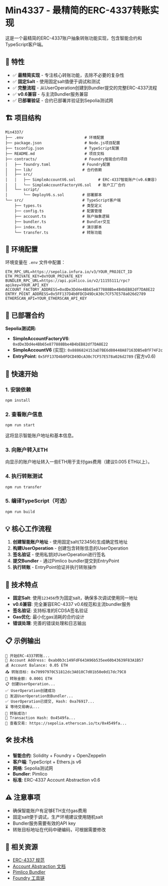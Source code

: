 # Min4337 - 最精简的ERC-4337转账实现

这是一个最精简的ERC-4337账户抽象转账功能实现，包含智能合约和TypeScript客户端。

## 🎯 特性

- ✅ **最精简实现** - 专注核心转账功能，去除不必要的复杂性
- ✅ **固定Salt** - 使用固定salt值便于调试和测试
- ✅ **完整流程** - 从UserOperation创建到Bundler提交的完整ERC-4337流程
- ✅ **v0.6兼容** - 与主流Bundler服务兼容
- ✅ **已部署验证** - 合约已部署并验证到Sepolia测试网

## 🏗️ 项目结构

```
Min4337/
├── .env                           # 环境配置
├── package.json                   # Node.js项目配置
├── tsconfig.json                  # TypeScript配置
├── README.md                      # 项目文档
├── contracts/                     # Foundry智能合约项目
│   ├── foundry.toml              # Foundry配置
│   ├── lib/                      # 合约依赖
│   ├── src/
│   │   ├── SimpleAccountV6.sol          # ERC-4337智能账户(v0.6兼容)
│   │   └── SimpleAccountFactoryV6.sol   # 账户工厂合约
│   └── script/
│       └── DeployV6.s.sol        # 部署脚本
└── src/                          # TypeScript客户端
    ├── types.ts                  # 类型定义
    ├── config.ts                 # 配置管理
    ├── account.ts                # 账户抽象逻辑
    ├── bundler.ts                # Bundler交互
    ├── index.ts                  # 演示脚本
    └── transfer.ts               # 转账功能
```

## 🔧 环境配置

环境变量在 `.env` 文件中配置：

```env
ETH_RPC_URL=https://sepolia.infura.io/v3/YOUR_PROJECT_ID
ETH_PRIVATE_KEY=0xYOUR_PRIVATE_KEY
BUNDLER_RPC_URL=https://api.pimlico.io/v2/11155111/rpc?apikey=YOUR_API_KEY
ACCOUNT_FACTORY_ADDRESS=0xdDe3Dd4e4Bb65e877888Bbe4B4bEB82df7DA8E22
ENTRY_POINT_ADDRESS=0x5FF137D4b0FDCD49DcA30c7CF57E578a026d2789
ETHERSCAN_API=YOUR_ETHERSCAN_API_KEY
```

## 📝 已部署合约

**Sepolia测试网:**
- **SimpleAccountFactoryV6**: `0xdDe3Dd4e4Bb65e877888Bbe4B4bEB82df7DA8E22`
- **SimpleAccountV6** (实现): `0x8886824153aD7BE6d80448A87163DB5eBfF74F2c`
- **EntryPoint**: `0x5FF137D4b0FDCD49DcA30c7CF57E578a026d2789` (官方v0.6)

## 🚀 快速开始

### 1. 安装依赖
```bash
npm install
```

### 2. 查看账户信息
```bash
npm run start
```
这将显示智能账户地址和基本信息。

### 3. 向账户转入ETH
向显示的账户地址转入一些ETH用于支付gas费用（建议0.005 ETH以上）。

### 4. 执行转账测试
```bash
npm run transfer
```

### 5. 编译TypeScript（可选）
```bash
npm run build
```

## 💡 核心工作流程

1. **创建智能账户地址** - 使用固定salt(123456)生成确定性地址
2. **构建UserOperation** - 创建包含转账信息的UserOperation
3. **签名验证** - 使用私钥对UserOperation进行签名
4. **提交Bundler** - 通过Pimlico bundler提交到EntryPoint
5. **执行转账** - EntryPoint验证并执行转账操作

## 🔑 技术特点

- **固定Salt**: 使用`123456`作为固定salt，确保多次调试使用同一地址
- **v0.6兼容**: 完全兼容ERC-4337 v0.6规范和主流bundler服务
- **签名验证**: 支持标准的ECDSA签名验证
- **Gas优化**: 最小化gas消耗的合约设计
- **错误处理**: 完善的错误处理和日志输出

## 📋 示例输出

```
🚀 开始ERC-4337转账...
📝 Account Address: 0xab0b3c149FdF643A96b535ee60b43639F83A1B57
💰 Account Balance: 0.05 ETH
📤 转账目标: 0x70997970C51812dc3A010C7d01b50e0d17dc79C8
💸 转账金额: 0.0001 ETH
📋 创建UserOperation...
✅ UserOperation创建成功
📡 发送UserOperation到Bundler...
✅ UserOperation已提交, Hash: 0xa76917...
⏳ 等待交易确认...
🎉 转账成功!
📄 Transaction Hash: 0x4549fa...
🔗 查看交易: https://sepolia.etherscan.io/tx/0x4549fa...
```

## 🛠️ 技术栈

- **智能合约**: Solidity + Foundry + OpenZeppelin
- **客户端**: TypeScript + Ethers.js v6
- **网络**: Sepolia测试网
- **Bundler**: Pimlico
- **标准**: ERC-4337 Account Abstraction v0.6

## ⚠️ 注意事项

- 确保智能账户有足够ETH支付gas费用
- 固定salt便于调试，生产环境建议使用随机salt
- Bundler服务需要有效的API key
- 转账目标地址在代码中硬编码，可根据需要修改

## 📖 相关资源

- [ERC-4337 规范](https://eips.ethereum.org/EIPS/eip-4337)
- [Account Abstraction 文档](https://www.erc4337.io/)
- [Pimlico Bundler](https://docs.pimlico.io/)
- [Foundry 工具链](https://book.getfoundry.sh/)